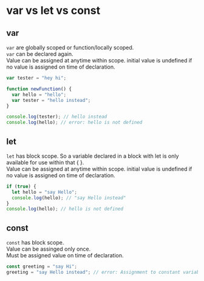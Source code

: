 # var vs let vs const

## var

`var` are globally scoped or function/locally scoped.  
`var` can be declared again.  
Value can be assigned at anytime within scope. initial value is undefined if no value is assigned on time of declaration.   

```javascript
var tester = "hey hi";

function newFunction() {
  var hello = "hello";
  var tester = "hello instead";
}

console.log(tester); // hello instead
console.log(hello); // error: hello is not defined
```

## let

`let` has block scope. So a variable declared in a block with let is only available for use within that { }.  
Value can be assigned at anytime within scope. initial value is undefined if no value is assigned on time of declaration.   

```javascript
if (true) {
  let hello = "say Hello";
  console.log(hello); // "say Hello instead"
}
console.log(hello); // hello is not defined
```

## const

`const` has block scope.  
Value can be assinged only once.  
Must be assigned value on time of declaration.  

```javascript
const greeting = "say Hi";
greeting = "say Hello instead"; // error: Assignment to constant variable.
```
